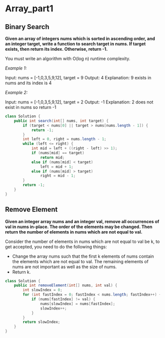 # Array_part1
## Binary Search
**Given an array of integers nums which is sorted in ascending order, and an integer target, write a function to search target in nums. If target exists, then return its index. Otherwise, return -1.**

You must write an algorithm with O(log n) runtime complexity.

 

*Example 1:*

Input: nums = [-1,0,3,5,9,12], target = 9
Output: 4
Explanation: 9 exists in nums and its index is 4

*Example 2:*

Input: nums = [-1,0,3,5,9,12], target = 2
Output: -1
Explanation: 2 does not exist in nums so return -1

```java
class Solution {
    public int search(int[] nums, int target) {
        if (target < nums[0] || target > nums[nums.length - 1]) {
            return -1;
        }
        int left = 0, right = nums.length - 1;
        while (left <= right) {
            int mid = left + ((right - left) >> 1);
            if (nums[mid] == target)
                return mid;
            else if (nums[mid] < target)
                left = mid + 1;
            else if (nums[mid] > target)
                right = mid - 1;
        }
        return -1;
    }
}
```

## Remove Element
**Given an integer array nums and an integer val, remove all occurrences of val in nums in-place. The order of the elements may be changed. Then return the number of elements in nums which are not equal to val.**

Consider the number of elements in nums which are not equal to val be k, to get accepted, you need to do the following things:

- Change the array nums such that the first k elements of nums contain the elements which are not equal to val. The remaining elements of nums are not important as well as the size of nums.
- Return k.

```java
class Solution {
    public int removeElement(int[] nums, int val) {
        int slowIndex = 0;
        for (int fastIndex = 0; fastIndex < nums.length; fastIndex++) {
            if (nums[fastIndex] != val) {
                nums[slowIndex] = nums[fastIndex];
                slowIndex++;
            }
        }
        return slowIndex;
    }
}
```
